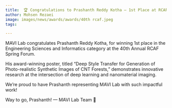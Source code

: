 ```yaml
---
title:  🏆 Congratulations to Prashanth Reddy Kotha – 1st Place at RCAF Spring 2024!
author: Mohsen Rezaei
image: images/news/awards/awards/40th rcaf.jpeg
tags:

---
```

<!-- excerpt start -->
MAVI Lab congratulates Prashanth Reddy Kotha, for winning 1st place in the Engineering Sciences and Informatics category at the 40th Annual RCAF Spring Forum.
<!-- excerpt end -->
His award-winning poster, titled “Deep Style Transfer for Generation of Photo-realistic Synthetic Images of CNT Forests,” demonstrates innovative research at the intersection of deep learning and nanomaterial imaging.

We’re proud to have Prashanth representing MAVI Lab with such impactful work!

Way to go, Prashanth! — MAVI Lab Team 🎉








